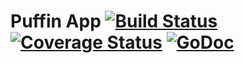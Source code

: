 Puffin App [![Build Status](https://travis-ci.org/puffinframework/app.svg?branch=master)](https://travis-ci.org/puffinframework/app) [![Coverage Status](https://coveralls.io/repos/puffinframework/app/badge.png)](https://coveralls.io/r/puffinframework/app) [![GoDoc](http://godoc.org/github.com/puffinframework/pubsub?status.png)](http://godoc.org/github.com/puffinframework/app)
===

